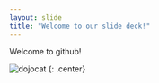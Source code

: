 ```yaml
---
layout: slide
title: "Welcome to our slide deck!"
---
```


Welcome to github!

![dojocat](https://octodex.github.com/images/dojocat.jpg)
{: .center}
